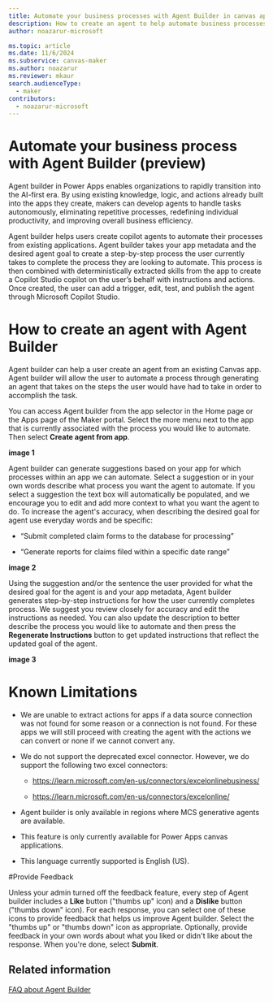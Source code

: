 ```yaml
---
title: Automate your business processes with Agent Builder in canvas apps
description: How to create an agent to help automate business processes with Agent Builder.
author: noazarur-microsoft

ms.topic: article
ms.date: 11/6/2024
ms.subservice: canvas-maker
ms.author: noazarur
ms.reviewer: mkaur
search.audienceType: 
  - maker
contributors:
  - noazarur-microsoft
---
```


# Automate your business process with Agent Builder (preview) 

Agent builder in Power Apps enables organizations to rapidly transition into the AI-first era. By using existing knowledge, logic, and actions already built into the apps they create, makers can develop agents to handle tasks autonomously, eliminating repetitive processes, redefining individual productivity, and improving overall business efficiency. 

Agent builder helps users create copilot agents to automate their processes from existing applications. Agent builder takes your app metadata and the desired agent goal to create a step-by-step process the user currently takes to complete the process they are looking to automate. This process is then combined with deterministically extracted skills from the app to create a Copilot Studio copilot on the user’s behalf with instructions and actions. Once created, the user can add a trigger, edit, test, and publish the agent through Microsoft Copilot Studio. 

# How to create an agent with Agent Builder
Agent builder can help a user create an agent from an existing Canvas app. Agent builder will allow the user to automate a process through generating an agent that takes on the steps the user would have had to take in order to accomplish the task.   

You can access Agent builder from the app selector in the Home page or the Apps page of the Maker portal. Select the more menu next to the app that is currently associated with the process you would like to automate. Then select **Create agent from app**. 

**image 1**

Agent builder can generate suggestions based on your app for which processes within an app we can automate. Select a suggestion or in your own words describe what process you want the agent to automate.  If you select a suggestion the text box will automatically be populated, and we encourage you to edit and add more context to what you want the agent to do. To increase the agent's accuracy, when describing the desired goal for agent use everyday words and be specific: 
  - “Submit completed claim forms to the database for processing” 

  - “Generate reports for claims filed within a specific date range” 

**image 2**

Using the suggestion and/or the sentence the user provided for what the desired goal for the agent is and your app metadata, Agent builder generates step-by-step instructions for how the user currently completes process. We suggest you review closely for accuracy and edit the instructions as needed. You can also update the description to better describe the process you would like to automate and then press the **Regenerate Instructions** button to get updated instructions that reflect the updated goal of the agent.

**image 3**

# Known Limitations
  - We are unable to extract actions for apps if a data source connection was not found for some reason or a connection is not found. For these apps we will still proceed with creating the agent with the actions we can convert or none if we cannot convert any.  

  - We do not support the deprecated excel connector. However, we do support the following two excel connectors: 

    - https://learn.microsoft.com/en-us/connectors/excelonlinebusiness/ 

    - https://learn.microsoft.com/en-us/connectors/excelonline/ 

  - Agent builder is only available in regions where MCS generative agents are available. 

  - This feature is only currently available for Power Apps canvas applications.  

  - This language currently supported is English (US). 

#Provide Feedback

Unless your admin turned off the feedback feature, every step of Agent builder includes a **Like** button ("thumbs up" icon) and a **Dislike** button ("thumbs down" icon). For each response, you can select one of these icons to provide feedback that helps us improve Agent builder. Select the "thumbs up" or "thumbs down" icon as appropriate. Optionally, provide feedback in your own words about what you liked or didn't like about the response. When you're done, select **Submit**. 

## Related information

[FAQ about Agent Builder](../canvas-apps/agent-builder.md)
